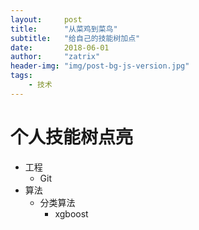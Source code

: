 ```yaml
---
layout:     post
title:      "从菜鸡到菜鸟"
subtitle:   "给自己的技能树加点"
date:       2018-06-01
author:     "zatrix"
header-img: "img/post-bg-js-version.jpg"
tags:
    - 技术
---
```


# 个人技能树点亮

- 工程
   - Git
- 算法
   - 分类算法
        - xgboost
